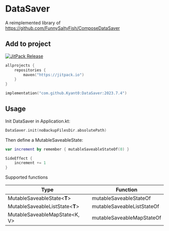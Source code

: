 # DataSaver

A reimplemented library of https://github.com/FunnySaltyFish/ComposeDataSaver

## Add to project

[![JitPack Release](https://jitpack.io/v/Kyant0/DataSaver.svg)](https://jitpack.io/#Kyant0/DataSaver)

```kotlin
allprojects {
    repositories {
        maven("https://jitpack.io")
    }
}

implementation("com.github.Kyant0:DataSaver:2023.7.4")
```

## Usage

Init DataSaver in Application.kt:

```kotlin
DataSaver.init(noBackupFilesDir.absolutePath)
```

Then define a MutableSaveableState:

```kotlin
var increment by remember { mutableSaveableStateOf(0) }

SideEffect {
    increment += 1
}
```

Supported functions

| Type                            | Function                   |
|---------------------------------|----------------------------|
| MutableSaveableState<**T**>     | mutableSaveableStateOf     |
| MutableSaveableListState<**T**> | mutableSaveableListStateOf |
| MutableSaveableMapState<K, V>   | mutableSaveableMapStateOf  |
